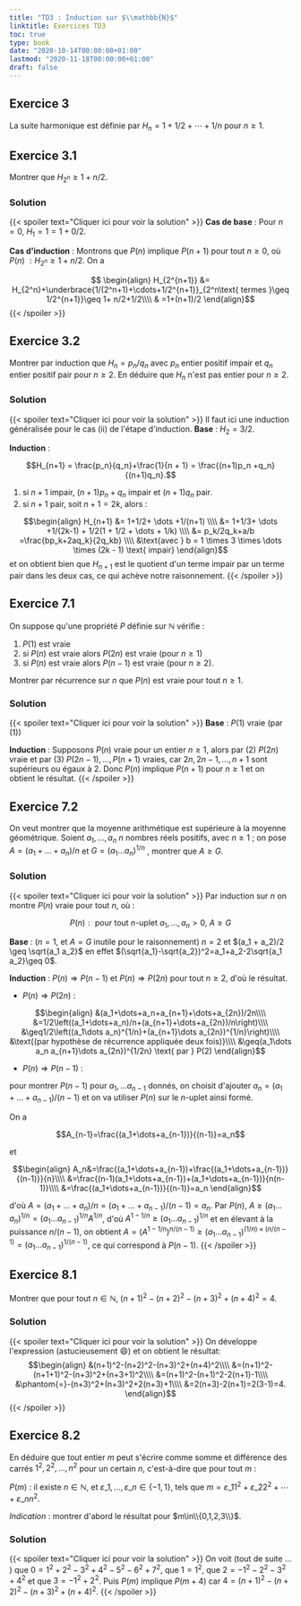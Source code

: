 ```yaml
---
title: "TD3 : Induction sur $\\mathbb{N}$"
linktitle: Exercices TD3
toc: true
type: book
date: "2020-10-14T00:00:00+01:00"
lastmod: "2020-11-18T00:00:00+01:00"
draft: false
---
```




## Exercice 3

La suite harmonique est définie par $H_n = 1+1/2+\cdots + 1/n$  pour $n\geq 1$.

## Exercice 3.1

Montrer que $H_{2^n}\geq 1+n/2$.

### Solution

{{< spoiler text="Cliquer ici pour voir la solution" >}}
**Cas de base** : Pour $n=0$, $H_1=1=1+0/2$.

**Cas d'induction** : Montrons que $P(n)$ implique $P(n+1)$ pour tout $n\geq 0$, où $P(n) \ : H_{2^n}\geq 1+n/2$. On a

$$ \begin{align} 
H_{2^{n+1}} &= H_{2^n}+\underbrace{1/(2^n+1)+\cdots+1/2^{n+1}}_{2^n\text{ termes }\geq  1/2^{n+1}}\geq 1+ n/2+1/2\\\\
& =1+(n+1)/2
\end{align}$$
{{< /spoiler >}}

## Exercice 3.2

Montrer par induction que $H_n = p_n/q_n$ avec $p_n$ entier positif impair et $q_n$ entier positif pair pour $n \geq 2$. En déduire que $H_n$ n'est pas entier pour $n\geq 2$.

### Solution

{{< spoiler text="Cliquer ici pour voir la solution" >}}
Il faut ici une induction généralisée pour le cas (ii) de l'étape d'induction.
**Base** : $H_2=3/2$.

**Induction** :

$$H_{n+1} = \frac{p_n}{q_n}+\frac{1}{n + 1} = \frac{(n+1)p_n +q_n}{(n+1)q_n}.$$

1. si $n+1$ impair, $(n+1)p_n+q_n$ impair et $(n+1)q_n$ pair.
2. si $n+1$ pair, soit $n+1=2k$, alors :

$$\begin{align}
H_{n+1} &= 1+1/2+ \dots +1/(n+1) \\\\
&= 1+1/3+ \dots +1/(2k-1) + 1/2(1 + 1/2 + \dots + 1/k) \\\\
&= p_k/2q_k+a/b =\frac{bp_k+2aq_k}{2q_kb} \\\\
&\text{avec } b = 1 \times 3 \times \dots \times (2k - 1) \text{ impair}
\end{align}$$
et on obtient bien que $H_{n+1}$ est le quotient d'un terme impair par un terme pair dans les deux cas, ce qui achève notre raisonnement.
{{< /spoiler >}}

## Exercice 7.1

On suppose qu'une propriété $P$ définie sur $\mathbb{N}$ vérifie :

1. $P (1)$ est vraie
2. si $P (n)$ est vraie alors $P (2n)$ est vraie (pour $n \geq 1$)
3. si $P (n)$ est vraie alors $P (n - 1)$ est vraie (pour $n \geq 2$).

Montrer par récurrence sur $n$ que $P (n)$ est vraie pour tout $n \geq 1$.

### Solution

{{< spoiler text="Cliquer ici pour voir la solution" >}}
**Base** : $P (1)$ vraie (par (1))

**Induction** : Supposons $P (n)$ vraie pour un entier $n \geq 1$, alors par (2) $P (2n)$ vraie et par (3) $P (2n - 1), \dots, P (n + 1)$ vraies, car $2n, 2n-1, \ldots,  n+1$ sont supérieurs ou égaux à $2$. Donc $P (n)$ implique $P (n + 1)$ pour  $n \geq 1$ et on obtient le résultat.
{{< /spoiler >}}

## Exercice 7.2

On veut montrer que la moyenne arithmétique est supérieure à la
moyenne géométrique.  Soient $a_1, \dots, a_n$ $n$ nombres réels positifs, avec $n \geq 1$ ; on pose $A = (a_1 + \dots + a_n)/n$ et $G = (a_1 \dots a_n )^{1/n}$ , montrer que $A \geq G$.

### Solution

{{< spoiler text="Cliquer ici pour voir la solution" >}}
Par induction sur $n$ on montre $P(n)$ vraie pour tout $n$, où :

$$ P(n): \text{ pour tout } n\text{-uplet } a_1,\dots,a_n>0, \ A\geq G$$

**Base** : ($n = 1$, et $A = G$ inutile pour le raisonnement) $n = 2$ et $(a_1 + a_2)/2 \geq \sqrt{a_1 a_2}$ en effet $(\sqrt{a_1}-\sqrt{a_2})^2=a_1+a_2-2\sqrt{a_1 a_2}\geq 0$.

**Induction** : $P (n) \Longrightarrow P (n - 1)$ et  $P (n) \Longrightarrow P (2n)$ pour tout $n \geq 2$, d'où le résultat.

* $P (n) \Longrightarrow P (2n)$ :

$$\begin{align}
&(a_1+\dots+a_n+a_{n+1}+\dots+a_{2n})/2n\\\\
&=1/2\left((a_1+\dots+a_n)/n+(a_{n+1}+\dots+a_{2n})/n\right)\\\\
&\geq1/2\left((a_1\dots a_n)^{1/n}+(a_{n+1}\dots a_{2n})^{1/n}\right)\\\\
&\text{(par hypothèse de récurrence appliquée deux fois)}\\\\
&\geq(a_1\dots a_n a_{n+1}\dots a_{2n})^{1/2n} \text{ par } P(2)
\end{align}$$

* $P (n) \Longrightarrow P (n - 1)$ :

pour montrer $P(n-1)$ pour $a_1,\dots a_{n-1}$ donnés, on choisit d'ajouter $a_n=(a_1+\dots+a_{n-1})/(n-1)$ et on va utiliser $P(n)$ sur le $n$-uplet ainsi formé.

On a

$$A_{n-1}=\frac{(a_1+\dots+a_{n-1})}{(n-1)}=a_n$$

et

$$\begin{align}
A_n&=\frac{(a_1+\dots+a_{n-1})+\frac{(a_1+\dots+a_{n-1})}{(n-1)}}{n}\\\\
&=\frac{(n-1)(a_1+\dots+a_{n-1})+(a_1+\dots+a_{n-1})}{n(n-1)}\\\\
&=\frac{(a_1+\dots+a_{n-1})}{(n-1)}=a_n
\end{align}$$

d'où $A=(a_1+\dots+a_n)/n=(a_1+\dots+a_{n-1})/(n-1)=a_n$. Par $P(n)$, $A\geq(a_1 \dots a_n )^{1/n}=(a_1 \dots a_{n-1})^{1/n}A^{1/n}$, d'où $A^{1-1/n}\geq(a_1 \dots a_{n-1})^{1/n}$ et en élevant à la puissance $n/(n-1)$, on obtient $A=(A^{1-1/n})^{n/(n-1)}\geq (a_1 \dots a_{n-1})^{(1/n)\times(n/(n-1)}=(a_1 \dots a_{n-1})^{1/(n-1)}$, ce qui correspond à $P(n-1)$.
{{< /spoiler >}}

## Exercice 8.1

Montrer que pour tout $n\in \mathbb{N}$, $(n+1)^2-(n+2)^2-(n+3)^2+(n+4)^2=4$.

### Solution

{{< spoiler text="Cliquer ici pour voir la solution" >}}
On développe l'expression (astucieusement :smile:) et on obtient le résultat:
$$\begin{align}
&(n+1)^2-(n+2)^2-(n+3)^2+(n+4)^2\\\\
&=(n+1)^2-(n+1+1)^2-(n+3)^2+(n+3+1)^2\\\\
&=(n+1)^2-(n+1)^2-2(n+1)-1\\\\
&\phantom{=}-(n+3)^2+(n+3)^2+2(n+3)+1\\\\
&=2(n+3)-2(n+1)=2(3-1)=4.
\end{align}$$
{{< /spoiler >}}

## Exercice 8.2

En déduire que tout entier $m$ peut s'écrire comme somme et différence des carrés $1^2, 2^2,\ldots , n^2$ pour un certain $n$, c'est-à-dire que pour tout $m$ :

$P(m)$ : il existe $n\in \mathbb{N}$, et $\varepsilon\_1,\ldots, \varepsilon\_n\in \{-1,1\}$, tels que $m=\varepsilon\_{1}1^2+\varepsilon\_{2}2^2+\cdots +\varepsilon\_{n}n^2$.

_Indication_ : montrer d'abord le résultat pour $m\in\\{0,1,2,3\\}$.

### Solution

{{< spoiler text="Cliquer ici pour voir la solution" >}}
On voit (tout de suite ... ) que $0 = 1^2+2^2-3^2+4^2-5^2-6^2+7^2,$ que $1=1^2,$ que $2=-1^2-2^2-3^2+4^2$ et que $3=-1^2+2^2$. Puis $P(m)$ implique $P(m+4)$ car $4=(n+1)^2-(n+2)^2-(n+3)^2+(n+4)^2$.
{{< /spoiler >}}
